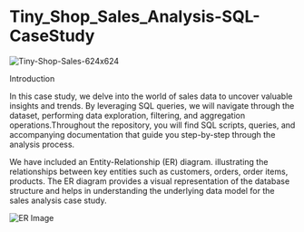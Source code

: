 # Tiny_Shop_Sales_Analysis-SQL-CaseStudy



![Tiny-Shop-Sales-624x624](https://github.com/Vj-r12/Tiny_Shop_Sales_Analysis-SQL-CaseStudy/assets/123143472/226002ce-c438-4ec1-830d-896a3ff73314)

Introduction 

In this case study, we delve into the world of sales data to uncover valuable insights and trends. By leveraging SQL queries, we will navigate through the dataset, performing data exploration, filtering, and aggregation operations.Throughout the repository, you will find SQL scripts, queries, and accompanying documentation that guide you step-by-step through the analysis process. 

We have included an Entity-Relationship (ER) diagram. illustrating the relationships between key entities such as customers, orders, order items, products. The ER diagram provides a visual representation of the database structure and helps in understanding the underlying data model for the sales analysis case study.


![ER Image](https://github.com/Vj-r12/Tiny_Shop_Sales_Analysis-SQL-CaseStudy/assets/123143472/d57f4a25-6298-4f88-803a-cbe5cdea928e)
